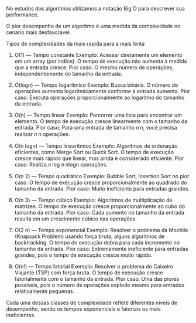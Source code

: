 No estudos dos algoritmos utilizamos a notação Big O para descrever sua performance.

O pior desempenho de um algoritmo é uma medida da complexidade no cenario mais desfavoravel.

Tipos de complexidades da mais rapida para a mais lenta

1. O(1) — Tempo constante
Exemplo: Acessar diretamente um elemento em um array (por índice).
O tempo de execução não aumenta à medida que a entrada cresce.
Pior caso: O mesmo número de operações, independentemente do tamanho da entrada.

2. O(logn) — Tempo logarítmico
Exemplo: Busca binária.
O número de operações aumenta logaritmicamente conforme a entrada aumenta.
Pior caso: Executa operações proporcionalmente ao logaritmo do tamanho da entrada.

3. O(n) — Tempo linear
Exemplo: Percorrer uma lista para encontrar um elemento.
O tempo de execução cresce linearmente com o tamanho da entrada.
Pior caso: Para uma entrada de tamanho 𝑛 n, você precisa realizar 𝑛 n operações.

4. O(n logn) — Tempo linearítmico
Exemplo: Algoritmos de ordenação eficientes, como Merge Sort ou Quick Sort.
O tempo de execução cresce mais rápido que linear, mas ainda é considerado eficiente.
Pior caso: Realiza 𝑛 log 𝑛
nlogn operações.

5. O(n 2) — Tempo quadrático
Exemplo: Bubble Sort, Insertion Sort no pior caso.
O tempo de execução cresce proporcionalmente ao quadrado do tamanho da entrada.
Pior caso: Muito ineficiente para entradas grandes.

6. O(n 3) — Tempo cúbico
Exemplo: Algoritmos de multiplicação de matrizes.
O tempo de execução cresce proporcionalmente ao cubo do tamanho da entrada.
Pior caso: Cada aumento no tamanho da entrada resulta em um crescimento cúbico nas operações.

7. O(2 n) — Tempo exponencial
Exemplo: Resolver o problema da Mochila (Knapsack Problem) usando força bruta, alguns algoritmos de backtracking.
O tempo de execução dobra para cada incremento no tamanho da entrada.
Pior caso: Extremamente ineficiente para entradas grandes, pois o tempo de execução cresce muito rápido.

8. O(n!) — Tempo fatorial
Exemplo: Resolver o problema do Caixeiro Viajante (TSP) com força bruta.
O tempo de execução cresce fatorialmente com o tamanho da entrada.
Pior caso: Uma das piores possíveis, pois o número de operações explode mesmo para entradas relativamente pequenas.

Cada uma dessas classes de complexidade reflete diferentes níveis de desempenho, sendo os tempos exponenciais e fatoriais os mais ineficientes.